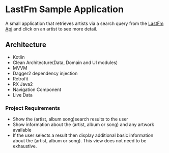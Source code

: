 # LastFm Sample Application
A small application that retrieves artists via a search query from the [LastFm Api](https://www.last.fm/api) and click on an artist to see more detail.

## Architecture
- Kotlin
- Clean Architecture(Data, Domain and UI modules)
- MVVM
- Dagger2 dependency injection
- Retrofit
- RX Java2
- Navigation Component
- Live Data


### Project Requirements
- Show the (artist, album song)search results to the user
- Show information about the (artist, album or song) and any artwork available
- If the user selects a result then display additional basic information about the (artist, album or song). This view does not need to be exhaustive.
